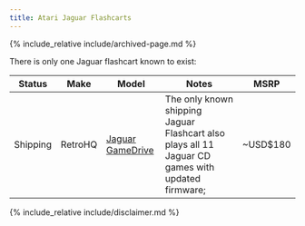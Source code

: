 ```yaml
---
title: Atari Jaguar Flashcarts
---
```


{% include_relative include/archived-page.md %}

There is only one Jaguar flashcart known to exist:

|Status|Make|Model|Notes|MSRP|
|---|---|---|---|---|
|Shipping|RetroHQ|[Jaguar GameDrive](https://www.retrohq.co.uk/products/atari-jaguar-gd-flash-cartridge)|The only known shipping Jaguar Flashcart also plays all 11 Jaguar CD games with updated firmware; |~USD$180|

{% include_relative include/disclaimer.md %}
